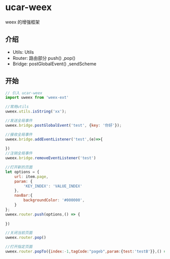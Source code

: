 # ucar-weex

weex 的增强框架

## 介绍

* Utils: Utils
* Router: 路由部分 push() ,pop()
* Bridge: postGlobalEvent()  ,sendScheme

## 开始

```js
// 引入 ucar-weex
import uweex from 'weex-ext'

//常用utils
uweex.utils.isString('xx');

//发送全局事件
uweex.bridge.postGlobalEvent('test', {key: '你好'});

//接收全局事件
uweex.bridge.addEventListener('test',(e)=>{
    
})
//注销全局事件
uweex.bridge.removeEventListener('test')

//打开新的页面
let options = {
    url: item.page,
    param: {
        'KEY_INDEX': 'VALUE_INDEX'
    },
    navBar:{
        backgroundColor: '#000000',
    }
};
uweex.router.push(options,() => {
    
})

//关闭当前页面
uweex.router.pop()

//打开指定页面
uweex.router.popTo({index:-1,tagCode:"pageb",param:{test:'testB'}},() => {} );

```
